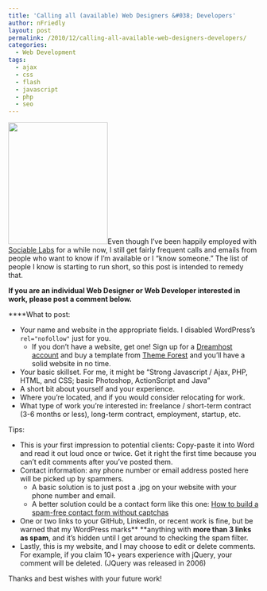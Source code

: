 ```yaml
---
title: 'Calling all (available) Web Designers &#038; Developers'
author: nFriedly
layout: post
permalink: /2010/12/calling-all-available-web-designers-developers/
categories:
  - Web Development
tags:
  - ajax
  - css
  - flash
  - javascript
  - php
  - seo
---
```

[<img class="alignright size-full wp-image-358" title="Ring Ring!" alt="" src="http://nfriedly.com/techblog/wp-content/uploads/2010/12/1171473_phone_home-min.jpg" width="200" height="245" />][1]Even though I&#8217;ve been happily employed with [Sociable Labs][2] for a while now, I still get fairly frequent calls and emails from people who want to know if I&#8217;m available or I &#8220;know someone.&#8221; The list of people I know is starting to run short, so this post is intended to remedy that.

**If you are an individual Web Designer or Web Developer interested in work, please post a comment below.**

**<!--more-->**What to post:

*   Your name and website in the appropriate fields. I disabled WordPress&#8217;s `rel="nofollow"` just for you. 
    *   If you don&#8217;t have a website, get one! Sign up for a [Dreamhost account][3] and buy a template from [Theme Forest][4] and you&#8217;ll have a solid website in no time.
*   Your basic skillset. For me, it might be &#8220;Strong Javascript / Ajax, PHP, HTML, and CSS; basic Photoshop, ActionScript and Java&#8221;
*   A short bit about yourself and your experience.
*   Where you&#8217;re located, and if you would consider relocating for work.
*   What type of work you&#8217;re interested in: freelance / short-term contract (3-6 months or less), long-term contract, employment, startup, etc.

Tips:

*   This is your first impression to potential clients: Copy-paste it into Word and read it out loud once or twice. Get it right the first time because you can&#8217;t edit comments after you&#8217;ve posted them.
*   Contact information: any phone number or email address posted here will be picked up by spammers. 
    *   A basic solution is to just post a .jpg on your website with your phone number and email.
    *   A better solution could be a contact form like this one: [How to build a spam-free contact form without captchas][5]
*   One or two links to your GitHub, LinkedIn, or recent work is fine, but be warned that my WordPress marks** **anything with **more than 3 links as spam**, and it&#8217;s hidden until I get around to checking the spam filter.
*   Lastly, this is my website, and I may choose to edit or delete comments. For example, if you claim 10+ years experience with jQuery, your comment will be deleted. (JQuery was released in 2006)

Thanks and best wishes with your future work!

 [1]: http://nfriedly.com/techblog/2010/12/calling-all-avaliable-web-designers-developers
 [2]: http://sociablelabs.com/
 [3]: http://www.dreamhost.com/r.cgi?225072
 [4]: http://themeforest.net/?ref=nfriedly
 [5]: http://nfriedly.com/techblog/2009/06/how-to-build-a-spam-free-contact-forms-without-captchas/